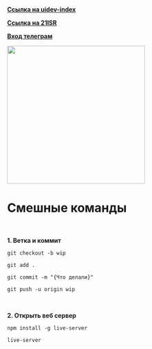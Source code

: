 <a href = "https://github.com/21ISR/uidev-index">
  <b>
  Ссылка на uidev-index
  </b>
</a>
<p></p>

<a href = "https://github.com/21ISR">
  <b>
    Ссылка на 21ISR
  </b>
</a>
<p></p>

<a href ="https://web.telegram.org/k/">
  <b>
    Вход телеграм
  </b>
</a>
<p></p>
<img src="https://i.playground.ru/e/uarRmDDWIj6xv1oFd2nr8w.jpeg" style=width:20rem;">
<h1>
  <b>
  Смешные команды
  </b>
</h1>
<br>
<p>
  <b>
  1. Ветка и коммит
  </b>
</p>

```
git checkout -b wip
```

```
git add .
```

```
git commit -m "{Что делали}"
```

```
git push -u origin wip
```
<br>
<b>
  <p>
  2. Открыть веб сервер
  </p>
</b>

```
npm install -g live-server
```

```
live-server
```
<br>
<b>
  <p>
